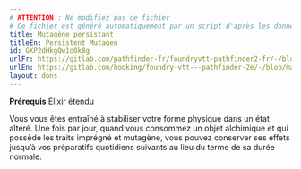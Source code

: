 ```yaml
---
# ATTENTION : Ne modifiez pas ce fichier
# Ce fichier est généré automatiquement par un script d'après les données du module Foundry VTT officiel et de sa traduction
title: Mutagène persistant
titleEn: Persistent Mutagen
id: GKP2dHkgQw1o0k8g
urlFr: https://gitlab.com/pathfinder-fr/foundryvtt-pathfinder2-fr/-/blob/master/data/feats/GKP2dHkgQw1o0k8g.htm
urlEn: https://gitlab.com/hooking/foundry-vtt---pathfinder-2e/-/blob/master/packs/data/feats.db/persistent-mutagen.json
layout: dons
---
```

**Prérequis** Élixir étendu

Vous vous êtes entraîné à stabiliser votre forme physique dans un état altéré. Une fois par jour, quand vous consommez un objet alchimique et qui possède les traits imprégné et mutagène, vous pouvez conserver ses effets jusqu’à vos préparatifs quotidiens suivants au lieu du terme de sa durée normale.

